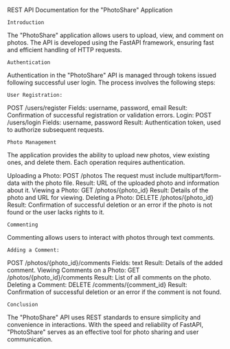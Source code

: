 REST API Documentation for the "PhotoShare" Application

    Introduction
The "PhotoShare" application allows users to upload, view, and comment on photos. The API is developed using the
FastAPI framework, ensuring fast and efficient handling of HTTP requests.

    Authentication
Authentication in the "PhotoShare" API is managed through tokens issued following successful user login.
The process involves the following steps:

    User Registration:
POST /users/register
Fields: username, password, email
Result: Confirmation of successful registration or validation errors.
Login:
POST /users/login
Fields: username, password
Result: Authentication token, used to authorize subsequent requests.
    
    Photo Management
The application provides the ability to upload new photos, view existing ones, and delete them.
Each operation requires authentication.

Uploading a Photo:
POST /photos
The request must include multipart/form-data with the photo file.
Result: URL of the uploaded photo and information about it.
Viewing a Photo:
GET /photos/{photo_id}
Result: Details of the photo and URL for viewing.
Deleting a Photo:
DELETE /photos/{photo_id}
Result: Confirmation of successful deletion or an error if the photo is not found or the user lacks rights to it.
    
    Commenting
Commenting allows users to interact with photos through text comments.

    Adding a Comment:
POST /photos/{photo_id}/comments
Fields: text
Result: Details of the added comment.
Viewing Comments on a Photo:
GET /photos/{photo_id}/comments
Result: List of all comments on the photo.
Deleting a Comment:
DELETE /comments/{comment_id}
Result: Confirmation of successful deletion or an error if the comment is not found.
    
    Conclusion
The "PhotoShare" API uses REST standards to ensure simplicity and convenience in interactions.
With the speed and reliability of FastAPI, "PhotoShare" serves as an effective tool for photo sharing and user
communication.